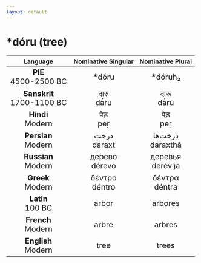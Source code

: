 ```yaml
---
layout: default
---
```

<!---
Text can be **bold**, _italic_, or ~~strikethrough~~.

[Link to another page](./another-page.html)

There should be whitespace between paragraphs.

There should be whitespace between paragraphs. We recommend including a README, or a file with information about your project.
-->

# \*dóru (tree)

<style>
td {
  font-size: 20px
}
</style>

| Language | Nominative Singular | Nominative Plural |
|:-:|:-:|:-:|
| **PIE**<br>4500-2500 BC | \*dóru | \*dóruh₂ |
| **Sanskrit**<br>1700-1100 BC  | दारु<br>dā́ru | दारू<br>dā́rū |
| **Hindi**<br>Modern | पेड़<br>peṛ | पेड़<br>peṛ |
| **Persian**<br>Modern | درخت<br>daraxt | درخت‌ها<br>daraxthâ |
| **Russian**<br>Modern | де́рево<br>dérevo | дере́вья<br>derévʹja |
| **Greek**<br>Modern | δέντρο<br>déntro | δέντρα<br>déntra |
| **Latin**<br>100 BC | arbor | arbores |
| **French**<br>Modern | arbre | arbres |
| **English**<br>Modern | tree | trees |
